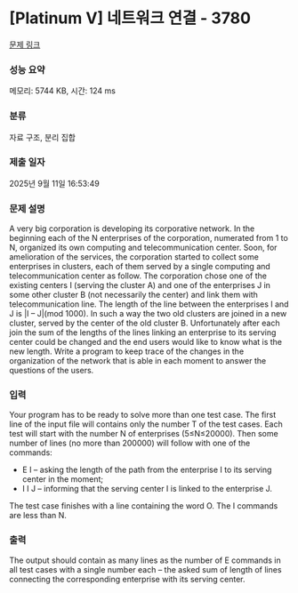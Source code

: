 # [Platinum V] 네트워크 연결 - 3780 

[문제 링크](https://www.acmicpc.net/problem/3780) 

### 성능 요약

메모리: 5744 KB, 시간: 124 ms

### 분류

자료 구조, 분리 집합

### 제출 일자

2025년 9월 11일 16:53:49

### 문제 설명

<p>A very big corporation is developing its corporative network. In the beginning each of the N enterprises of the corporation, numerated from 1 to N, organized its own computing and telecommunication center. Soon, for amelioration of the services, the corporation started to collect some enterprises in clusters, each of them served by a single computing and telecommunication center as follow. The corporation chose one of the existing centers I (serving the cluster A) and one of the enterprises J in some other cluster B (not necessarily the center) and link them with telecommunication line. The length of the line between the enterprises I and J is |I – J|(mod 1000). In such a way the two old clusters are joined in a new cluster, served by the center of the old cluster B. Unfortunately after each join the sum of the lengths of the lines linking an enterprise to its serving center could be changed and the end users would like to know what is the new length. Write a program to keep trace of the changes in the organization of the network that is able in each moment to answer the questions of the users.</p>

### 입력 

 <p>Your program has to be ready to solve more than one test case. The first line of the input file will contains only the number T of the test cases. Each test will start with the number N of enterprises (5≤N≤20000). Then some number of lines (no more than 200000) will follow with one of the commands:</p>

<ul>
	<li>E I – asking the length of the path from the enterprise I to its serving center in the moment; </li>
	<li>I I J – informing that the serving center I is linked to the enterprise J.</li>
</ul>

<p>The test case finishes with a line containing the word O. The I commands are less than N.</p>

### 출력 

 <p>The output should contain as many lines as the number of E commands in all test cases with a single number each – the asked sum of length of lines connecting the corresponding enterprise with its serving center.</p>


